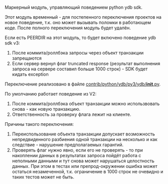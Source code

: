 Маркерный модуль, управляющий поведением python ydb sdk.

Этот модуль временный - для постепенного переключения проектов на новое поведение, т.к. оно может вызывать поломки в работающем коде.
После полного переключения модуль будет удалён.

Если есть PEERDIR на этот модуль, то будет включено поведение ydb sdk v3:
1. После коммита/роллбэка запросы через объект транзакции запрещаются
2. Если сервер вернул флаг truncated response (результат выполнения запроса на сервере составил больше 1000 строк) - SDK будет кидать exception

Переключение реализовано в файле [contrib/python/ydb/py3/ydb/__init__.py](https://a.yandex-team.ru/arcadia/contrib/python/ydb/py3/ydb/__init__.py).


По умолчанию работает поведение из V2:
1. После коммита/роллбэка объект транзакции можно использвовать снова - как новую транзакцию.
2. Ответственность за проверку флага лежит на клиенте.


Причины такого переключения:
1. Переиспользование объекта транзакции допускает возможность непредвиденного разбиения одной транзакции на несколько и как следствие - нарушение предполагаемых гарантий.
2. Проверять флаг нужно явно, если его не проверять - то при накоплении данных в результатах запроса пойдёт работа с неполными данными и тут снова может нарушаться целостность данных. При этом в тестах или препрод-окружении ошибка может остаться незамеченной, т.к. ограничение в 1000 строк не очевидно и таких тестов может не быть.
